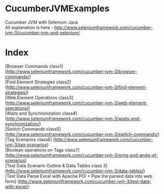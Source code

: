 # CucumberJVMExamples
Cucumber JVM with Selenium Java  
All explanation is here - http://www.seleniumframework.com/cucumber-jvm-3/cucumber-jvm-and-selenium/  

# Index  
[Browser Commands class1] (http://www.seleniumframework.com/cucumber-jvm-3/browser-commands/)  
[Find Element Strategies class2] (http://www.seleniumframework.com/cucumber-jvm-3/find-element-strategies/)  
[Web Element Operations class3] (http://www.seleniumframework.com/cucumber-jvm-3/web-element-operations/)  
[Waits and Synchronization class4] (http://www.seleniumframework.com/cucumber-jvm-3/waits-and-synchronization/)  
[Switch Commands class5] (http://www.seleniumframework.com/cucumber-jvm-3/switch-commands/)  
[Tag Scenarios class6] (http://www.seleniumframework.com/cucumber-jvm-3/tag-scenarios)  
[Boolean operations on Tags class7] (http://www.seleniumframework.com/cucumber-jvm-3/orng-and-andg-of-scenarios)  
[Test Data Scenario Outline & Data Tables class 3] (http://www.seleniumframework.com/cucumber-jvm-3/data-tables/)  
[Test Data Parse Excel with Apache POI + Pipe the parsed data into web form] (http://www.seleniumframework.com/cucumber-jvm-3/test-data-with-excel/)  
  
  

